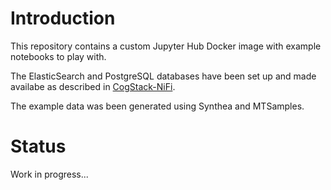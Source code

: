 # Introduction
This repository contains a custom Jupyter Hub Docker image with example notebooks to play with.

The ElasticSearch and PostgreSQL databases have been set up and made availabe as described in [CogStack-NiFi](https://github.com/cogstack/cogstack-nifi).

The example data was been generated using Synthea and MTSamples. 

# Status
Work in progress...

